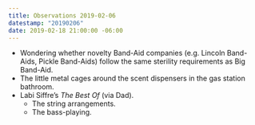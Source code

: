 ```yaml
---
title: Observations 2019-02-06
datestamp: "20190206"
date: 2019-02-18 21:00:00 -06:00
---
```


- Wondering whether novelty Band-Aid companies (e.g. Lincoln Band-Aids, Pickle Band-Aids) follow the same sterility requirements as Big Band-Aid.
- The little metal cages around the scent dispensers in the gas station bathroom.
- Labi Siffre’s *The Best Of* (via Dad).
	- The string arrangements.
	- The bass-playing.
